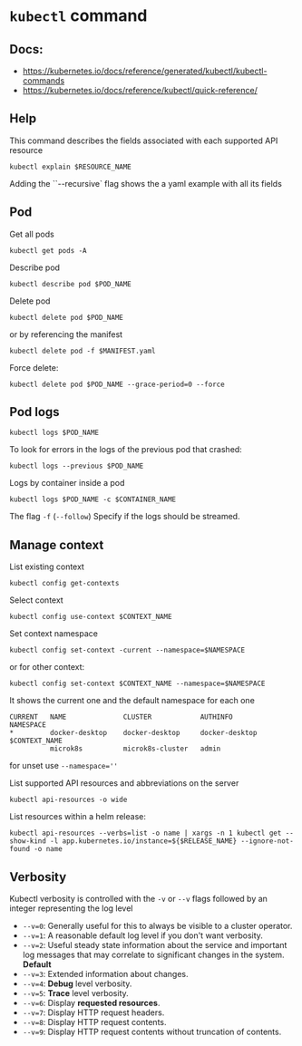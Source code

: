 # `kubectl` command

## Docs:

* https://kubernetes.io/docs/reference/generated/kubectl/kubectl-commands
* https://kubernetes.io/docs/reference/kubectl/quick-reference/

## Help

This command describes the fields associated with each supported API resource

```shell
kubectl explain $RESOURCE_NAME
```

Adding the ``--recursive` flag shows the a yaml example with all its fields

## Pod

Get all pods

```shell
kubectl get pods -A
```

Describe pod

```shell
kubectl describe pod $POD_NAME
```

Delete pod

```shell
kubectl delete pod $POD_NAME
```

or by referencing the manifest

```shell
kubectl delete pod -f $MANIFEST.yaml
```

Force delete:

```shell
kubectl delete pod $POD_NAME --grace-period=0 --force
```

## Pod logs

```shell
kubectl logs $POD_NAME
```

To look for errors in the logs of the previous pod that crashed:

```shell
kubectl logs --previous $POD_NAME
```

Logs by container inside a pod

```shell
kubectl logs $POD_NAME -c $CONTAINER_NAME
```

The flag `-f` (`--follow`)    Specify if the logs should be streamed.

## Manage context

List existing context

```shell
kubectl config get-contexts
```

Select context

```shell
kubectl config use-context $CONTEXT_NAME
```

Set context namespace

```shell
kubectl config set-context -current --namespace=$NAMESPACE
```

or for other context:

```shell
kubectl config set-context $CONTEXT_NAME --namespace=$NAMESPACE
```

It shows the current one and the default namespace for each one

```
CURRENT   NAME              CLUSTER            AUTHINFO         NAMESPACE
*         docker-desktop    docker-desktop     docker-desktop   $CONTEXT_NAME
          microk8s          microk8s-cluster   admin
```

for unset use `--namespace=''`

List supported API resources and abbreviations on the server

```shell
kubectl api-resources -o wide
```

List resources within a helm release:

```shell
kubectl api-resources --verbs=list -o name | xargs -n 1 kubectl get --show-kind -l app.kubernetes.io/instance=${$RELEASE_NAME} --ignore-not-found -o name
```

## Verbosity

Kubectl verbosity is controlled with the `-v` or `--v` flags followed by an integer representing the log level

* `--v=0`: Generally useful for this to always be visible to a cluster operator.
* `--v=1`: A reasonable default log level if you don't want verbosity.
* `--v=2`: Useful steady state information about the service and important log messages that may correlate to
  significant changes in the system. **Default**
* `--v=3`: Extended information about changes.
* `--v=4`: **Debug** level verbosity.
* `--v=5`: **Trace** level verbosity.
* `--v=6`: Display **requested resources**.
* `--v=7`: Display HTTP request headers.
* `--v=8`: Display HTTP request contents.
* `--v=9`: Display HTTP request contents without truncation of contents.
